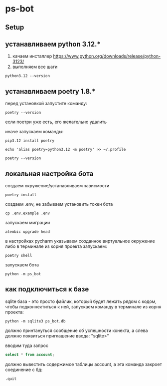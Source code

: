 # ps-bot

## Setup

## устанавливаем python 3.12.*
1. качаем инсталлер https://www.python.org/downloads/release/python-3123/
2. выполняем все шаги

```shell
python3.12 --version
```

## устанавливаем poetry 1.8.*

перед установкой запустите команду:
```shell
poetry --version
```
если поетри уже есть, его желательно удалить

иначе запускаем команды:

```shell
pip3.12 install poetry
```

```shell
echo 'alias poetry=python3.12 -m poetry' >> ~/.profile
```

```shell
poetry --version
```

## локальная настройка бота
создаем окружение/устанавливаем зависмости
```shell
poetry install
```
создаем .env, не забываем установить токен бота
```shell
cp .env.example .env
```
запускаем миграции
```shell
alembic upgrade head
```
в настройках pycharm указываем созданное виртуальное окружение
либо в терминале из корня проекта запускаем:
```shell
poetry shell
```
запускаем бота
```shell
python -m ps_bot
```
## как подключиться к базе
sqlite база - это просто файлик, который будет лежать рядом с кодом,
чтобы подконнектиться к ней, запускаем команду в терминале из корня проекта:
```shell
python -m sqlite3 ps_bot.db
```
должно принтануться сообщение об успешности конекта, а слева
должно появиться приглашение ввода: "sqlite>"

вводим туда запрос
```sql
select * from account;
```
должно вывестить содержимое таблицы account,
а эта команда закроет соединение с бд:
```sql
.quit
```

